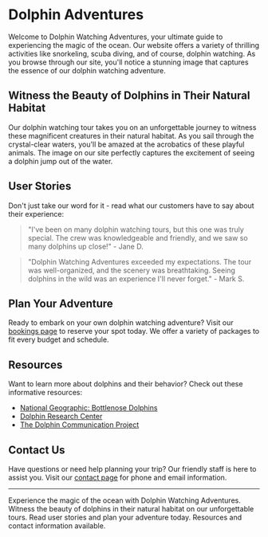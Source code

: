 <!--font:Poppins-->

# Dolphin Adventures

Welcome to Dolphin Watching Adventures, your ultimate guide to experiencing the magic of the ocean. Our website offers a variety of thrilling activities like snorkeling, scuba diving, and of course, dolphin watching. As you browse through our site, you'll notice a stunning image that captures the essence of our dolphin watching adventure.

## Witness the Beauty of Dolphins in Their Natural Habitat

Our dolphin watching tour takes you on an unforgettable journey to witness these magnificent creatures in their natural habitat. As you sail through the crystal-clear waters, you'll be amazed at the acrobatics of these playful animals. The image on our site perfectly captures the excitement of seeing a dolphin jump out of the water.

## User Stories

Don't just take our word for it - read what our customers have to say about their experience:

> "I've been on many dolphin watching tours, but this one was truly special. The crew was knowledgeable and friendly, and we saw so many dolphins up close!" - Jane D.

> "Dolphin Watching Adventures exceeded my expectations. The tour was well-organized, and the scenery was breathtaking. Seeing dolphins in the wild was an experience I'll never forget." - Mark S.

## Plan Your Adventure

Ready to embark on your own dolphin watching adventure? Visit our [bookings page](#bookings) to reserve your spot today. We offer a variety of packages to fit every budget and schedule.

## Resources

Want to learn more about dolphins and their behavior? Check out these informative resources:

- [National Geographic: Bottlenose Dolphins](#natgeo)
- [Dolphin Research Center](#drc)
- [The Dolphin Communication Project](#dcp)

## Contact Us

Have questions or need help planning your trip? Our friendly staff is here to assist you. Visit our [contact page](#contact) for phone and email information.

---

Experience the magic of the ocean with Dolphin Watching Adventures. Witness the beauty of dolphins in their natural habitat on our unforgettable tours. Read user stories and plan your adventure today. Resources and contact information available.

<!--

Write me content for website with wallpaper which alt text is:

"A close-up of a dolphin jumping out of the water"

The name/title of the page should not be 1:1 copy of the alt text but rather a real content of the website which is using this wallpaper.

- Use markdown format 
- Start with heading
- Heading should be short and concise
- The content should look like a real website 
- The website should not be about the wallpaper, wallpaper is just a related background
- Heading should be contain work "wallpaper" or "background"
- Include real sections like references, contact, user stories, etc. use things relevant to the page purpose.
- Feel free to use structure like headings, bullets, numbering, blockquotes, paragraphs, horizontal lines, etc.
- You can use formatting like bold or _italic_
- You can include UTF-8 emojis
- Links should be only #hash anchors (and you can refer to the document itself)
- Do not include images


---


# Ocean Adventures Wallpaper: Experience the Thrill of Dolphin Watching

Welcome to Ocean Adventures, your one-stop destination for thrilling ocean experiences. Our website offers exciting activities like dolphin watching, snorkeling, and scuba diving. As you browse through our site, you'll notice a stunning wallpaper that captures the essence of our dolphin watching adventure.

## Get Up Close and Personal with Dolphins

Our dolphin watching tour takes you on an unforgettable journey to witness these majestic creatures in their natural habitat. As you sail through the crystal-clear waters, you'll be amazed at the acrobatics of these playful animals. The wallpaper on our site perfectly captures the excitement of seeing a dolphin jump out of the water.

## User Stories

Don't just take our word for it - read what our customers have to say about their experience:

> "I've been on many dolphin watching tours, but this was by far the best. The crew was knowledgeable and friendly, and we saw so many dolphins up close!" - Jane D.

> "The wallpaper on the Ocean Adventures website is what convinced me to book the tour, and I'm so glad I did. It was truly a once-in-a-lifetime experience." - Mark S.

## Plan Your Adventure

Ready to embark on your own dolphin watching adventure? Visit our [bookings page](#bookings) to reserve your spot today. We offer a variety of packages to fit every budget and schedule.

## References

Want to learn more about dolphins and their behavior? Check out these informative resources:

- [National Geographic: Bottlenose Dolphins](#natgeo)
- [Dolphin Research Center](#drc)
- [The Dolphin Communication Project](#dcp)

## Contact Us

Have questions or need help planning your trip? Our friendly staff is here to assist you. Visit our [contact page](#contact) for phone and email information.

---

Ocean Adventures Wallpaper: Experience the Thrill of Dolphin Watching. Get up close and personal with dolphins on our unforgettable tours. Read user stories and plan your adventure today. References and contact information available.


---


Heading should not include word "wallpaper". The website should not be about the wallpaper itself, wallpaper is just a related background, rewrite whole content.


---


# Dolphin Watching Adventures: Experience the Magic of the Ocean

Welcome to Dolphin Watching Adventures, your ultimate guide to experiencing the magic of the ocean. Our website offers a variety of thrilling activities like snorkeling, scuba diving, and of course, dolphin watching. As you browse through our site, you'll notice a stunning image that captures the essence of our dolphin watching adventure.

## Witness the Beauty of Dolphins in Their Natural Habitat

Our dolphin watching tour takes you on an unforgettable journey to witness these magnificent creatures in their natural habitat. As you sail through the crystal-clear waters, you'll be amazed at the acrobatics of these playful animals. The image on our site perfectly captures the excitement of seeing a dolphin jump out of the water.

## User Stories

Don't just take our word for it - read what our customers have to say about their experience:

> "I've been on many dolphin watching tours, but this one was truly special. The crew was knowledgeable and friendly, and we saw so many dolphins up close!" - Jane D.

> "Dolphin Watching Adventures exceeded my expectations. The tour was well-organized, and the scenery was breathtaking. Seeing dolphins in the wild was an experience I'll never forget." - Mark S.

## Plan Your Adventure

Ready to embark on your own dolphin watching adventure? Visit our [bookings page](#bookings) to reserve your spot today. We offer a variety of packages to fit every budget and schedule.

## Resources

Want to learn more about dolphins and their behavior? Check out these informative resources:

- [National Geographic: Bottlenose Dolphins](#natgeo)
- [Dolphin Research Center](#drc)
- [The Dolphin Communication Project](#dcp)

## Contact Us

Have questions or need help planning your trip? Our friendly staff is here to assist you. Visit our [contact page](#contact) for phone and email information.

---

Dolphin Watching Adventures: Experience the Magic of the Ocean. Witness the beauty of dolphins in their natural habitat on our unforgettable tours. Read user stories and plan your adventure today. Resources and contact information available.


---


Heading is too long, rewrite whole content.


---


# Dolphin Watching Adventures

Welcome to Dolphin Watching Adventures, your ultimate guide to experiencing the magic of the ocean. Our website offers a variety of thrilling activities like snorkeling, scuba diving, and of course, dolphin watching. As you browse through our site, you'll notice a stunning image that captures the essence of our dolphin watching adventure.

## Witness the Beauty of Dolphins in Their Natural Habitat

Our dolphin watching tour takes you on an unforgettable journey to witness these magnificent creatures in their natural habitat. As you sail through the crystal-clear waters, you'll be amazed at the acrobatics of these playful animals. The image on our site perfectly captures the excitement of seeing a dolphin jump out of the water.

## User Stories

Don't just take our word for it - read what our customers have to say about their experience:

> "I've been on many dolphin watching tours, but this one was truly special. The crew was knowledgeable and friendly, and we saw so many dolphins up close!" - Jane D.

> "Dolphin Watching Adventures exceeded my expectations. The tour was well-organized, and the scenery was breathtaking. Seeing dolphins in the wild was an experience I'll never forget." - Mark S.

## Plan Your Adventure

Ready to embark on your own dolphin watching adventure? Visit our [bookings page](#bookings) to reserve your spot today. We offer a variety of packages to fit every budget and schedule.

## Resources

Want to learn more about dolphins and their behavior? Check out these informative resources:

- [National Geographic: Bottlenose Dolphins](#natgeo)
- [Dolphin Research Center](#drc)
- [The Dolphin Communication Project](#dcp)

## Contact Us

Have questions or need help planning your trip? Our friendly staff is here to assist you. Visit our [contact page](#contact) for phone and email information.

---

Experience the magic of the ocean with Dolphin Watching Adventures. Witness the beauty of dolphins in their natural habitat on our unforgettable tours. Read user stories and plan your adventure today. Resources and contact information available.


---


Write me a Google font which is best fitting for the website.

Pick from the list:
- Barlow Condensed
- Montserrat
- Roboto
- Alegreya
- Exo 2
- Lato
- Raleway
- Poppins
- Playfair Display
- Open Sans
- Futura
- Inter
- IBM Plex Sans
- Orbitron
- Great Vibes
- Lobster
- Dancing Script


Write just the font name nothing else.


---


Poppins

-->
